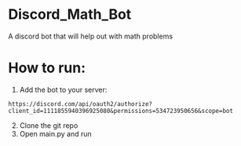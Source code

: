 # Discord_Math_Bot
A discord bot that will help out with math problems
# How to run:
1. Add the bot to your server:
```
https://discord.com/api/oauth2/authorize?client_id=1111855940396925080&permissions=534723950656&scope=bot
```
2. Clone the git repo
3. Open main.py and run
